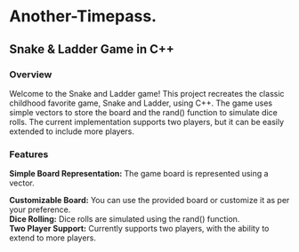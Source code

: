 <h1> Another-Timepass.</h1>
<h2> Snake &amp; Ladder Game in C++ </h2>

<h3>Overview</h3>
Welcome to the Snake and Ladder game! This project recreates the classic childhood favorite game, Snake and Ladder, using C++. The game uses simple vectors to store the board and the rand() function to simulate dice rolls. The current implementation supports two players, but it can be easily extended to include more players.

<h3>Features</h3>
<b>Simple Board Representation:</b> The game board is represented using a vector.


<b>Customizable Board:</b> You can use the provided board or customize it as per your preference.<br/>
<b>Dice Rolling:</b> Dice rolls are simulated using the rand() function.<br/>
<b>Two Player Support:</b> Currently supports two players, with the ability to extend to more players.
